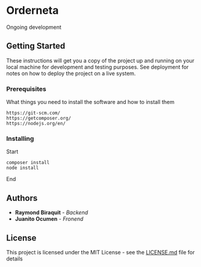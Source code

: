 # Orderneta

Ongoing development

## Getting Started

These instructions will get you a copy of the project up and running on your local machine for development and testing purposes. See deployment for notes on how to deploy the project on a live system.

### Prerequisites

What things you need to install the software and how to install them

```
https://git-scm.com/
https://getcomposer.org/
https://nodejs.org/en/
```

### Installing

Start

```
composer install
node install
```

End

## Authors

* **Raymond Biraquit** - *Backend*
* **Juanito Ocumen** - *Fronend*

## License

This project is licensed under the MIT License - see the [LICENSE.md](LICENSE.md) file for details
